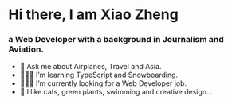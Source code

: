 
# Hi there, I am Xiao Zheng 
### a Web Developer with a background in Journalism and Aviation.

- 💬  Ask me about Airplanes, Travel and Asia. 
- 🏄🏼‍♀️  I’m learning TypeScript and Snowboarding.
- 👩🏻‍💻  I’m currently looking for a Web Developer job.
- 💚  I like cats, green plants, swimming and creative design...

